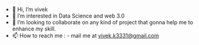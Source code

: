 - 👋 Hi, I’m vivek
- 👀 I’m interested in Data Science and web 3.0
- 💞️ I’m looking to collaborate on any kind of project that gonna help me to enhance my skill.
- 📫 How to reach me : - mail me at vivek.k3331@gmail.com

<!---
vivekjin/vivekjin is a ✨ special ✨ repository because its `README.md` (this file) appears on your GitHub profile.
You can click the Preview link to take a look at your changes.
--->
